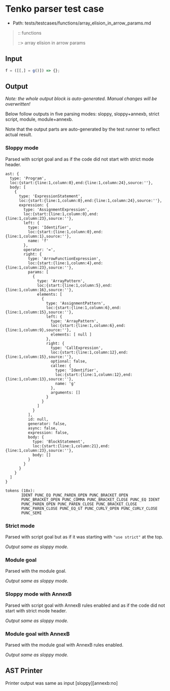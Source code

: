 # Tenko parser test case

- Path: tests/testcases/functions/array_elision_in_arrow_params.md

> :: functions
>
> ::> array elision in arrow params

## Input

`````js
f = ([[,] = g()]) => {};
`````

## Output

_Note: the whole output block is auto-generated. Manual changes will be overwritten!_

Below follow outputs in five parsing modes: sloppy, sloppy+annexb, strict script, module, module+annexb.

Note that the output parts are auto-generated by the test runner to reflect actual result.

### Sloppy mode

Parsed with script goal and as if the code did not start with strict mode header.

`````
ast: {
  type: 'Program',
  loc:{start:{line:1,column:0},end:{line:1,column:24},source:''},
  body: [
    {
      type: 'ExpressionStatement',
      loc:{start:{line:1,column:0},end:{line:1,column:24},source:''},
      expression: {
        type: 'AssignmentExpression',
        loc:{start:{line:1,column:0},end:{line:1,column:23},source:''},
        left: {
          type: 'Identifier',
          loc:{start:{line:1,column:0},end:{line:1,column:1},source:''},
          name: 'f'
        },
        operator: '=',
        right: {
          type: 'ArrowFunctionExpression',
          loc:{start:{line:1,column:4},end:{line:1,column:23},source:''},
          params: [
            {
              type: 'ArrayPattern',
              loc:{start:{line:1,column:5},end:{line:1,column:16},source:''},
              elements: [
                {
                  type: 'AssignmentPattern',
                  loc:{start:{line:1,column:6},end:{line:1,column:15},source:''},
                  left: {
                    type: 'ArrayPattern',
                    loc:{start:{line:1,column:6},end:{line:1,column:9},source:''},
                    elements: [ null ]
                  },
                  right: {
                    type: 'CallExpression',
                    loc:{start:{line:1,column:12},end:{line:1,column:15},source:''},
                    optional: false,
                    callee: {
                      type: 'Identifier',
                      loc:{start:{line:1,column:12},end:{line:1,column:13},source:''},
                      name: 'g'
                    },
                    arguments: []
                  }
                }
              ]
            }
          ],
          id: null,
          generator: false,
          async: false,
          expression: false,
          body: {
            type: 'BlockStatement',
            loc:{start:{line:1,column:21},end:{line:1,column:23},source:''},
            body: []
          }
        }
      }
    }
  ]
}

tokens (18x):
       IDENT PUNC_EQ PUNC_PAREN_OPEN PUNC_BRACKET_OPEN
       PUNC_BRACKET_OPEN PUNC_COMMA PUNC_BRACKET_CLOSE PUNC_EQ IDENT
       PUNC_PAREN_OPEN PUNC_PAREN_CLOSE PUNC_BRACKET_CLOSE
       PUNC_PAREN_CLOSE PUNC_EQ_GT PUNC_CURLY_OPEN PUNC_CURLY_CLOSE
       PUNC_SEMI
`````

### Strict mode

Parsed with script goal but as if it was starting with `"use strict"` at the top.

_Output same as sloppy mode._

### Module goal

Parsed with the module goal.

_Output same as sloppy mode._

### Sloppy mode with AnnexB

Parsed with script goal with AnnexB rules enabled and as if the code did not start with strict mode header.

_Output same as sloppy mode._

### Module goal with AnnexB

Parsed with the module goal with AnnexB rules enabled.

_Output same as sloppy mode._

## AST Printer

Printer output was same as input [sloppy][annexb:no]
